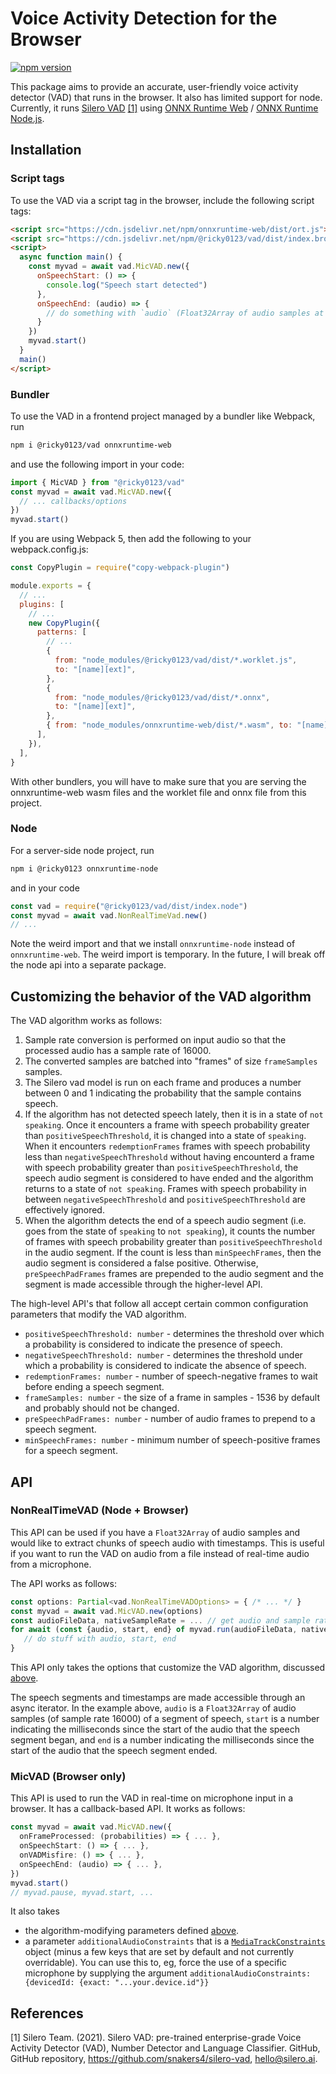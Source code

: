 # Voice Activity Detection for the Browser

[![npm version](https://badge.fury.io/js/@ricky0123%2Fvad.svg)](https://badge.fury.io/js/@ricky0123%2Fvad)

This package aims to provide an accurate, user-friendly voice activity detector (VAD) that runs in the browser. It also has limited support for node. Currently, it runs [Silero VAD](https://github.com/snakers4/silero-vad) [[1]](#1) using [ONNX Runtime Web](https://github.com/microsoft/onnxruntime/tree/main/js/web) / [ONNX Runtime Node.js](https://github.com/microsoft/onnxruntime/tree/main/js/node).

## Installation

### Script tags

To use the VAD via a script tag in the browser, include the following script tags:

```html
<script src="https://cdn.jsdelivr.net/npm/onnxruntime-web/dist/ort.js"></script>
<script src="https://cdn.jsdelivr.net/npm/@ricky0123/vad/dist/index.browser.js"></script>
<script>
  async function main() {
    const myvad = await vad.MicVAD.new({
      onSpeechStart: () => {
        console.log("Speech start detected")
      },
      onSpeechEnd: (audio) => {
        // do something with `audio` (Float32Array of audio samples at sample rate 16000)...
      }
    })
    myvad.start()
  }
  main()
</script>
```

### Bundler

To use the VAD in a frontend project managed by a bundler like Webpack, run

```sh
npm i @ricky0123/vad onnxruntime-web
```

and use the following import in your code:

```typescript
import { MicVAD } from "@ricky0123/vad"
const myvad = await vad.MicVAD.new({
  // ... callbacks/options
})
myvad.start()
```

If you are using Webpack 5, then add the following to your webpack.config.js:

```js
const CopyPlugin = require("copy-webpack-plugin")

module.exports = {
  // ...
  plugins: [
    // ...
    new CopyPlugin({
      patterns: [
        // ...
        {
          from: "node_modules/@ricky0123/vad/dist/*.worklet.js",
          to: "[name][ext]",
        },
        {
          from: "node_modules/@ricky0123/vad/dist/*.onnx",
          to: "[name][ext]",
        },
        { from: "node_modules/onnxruntime-web/dist/*.wasm", to: "[name][ext]" },
      ],
    }),
  ],
}
```

With other bundlers, you will have to make sure that you are serving the onnxruntime-web wasm files and the worklet file and onnx file from this project.

### Node

For a server-side node project, run

```sh
npm i @ricky0123 onnxruntime-node
```

and in your code

```js
const vad = require("@ricky0123/vad/dist/index.node")
const myvad = await vad.NonRealTimeVad.new()
// ...
```

Note the weird import and that we install `onnxruntime-node` instead of `onnxruntime-web`. The weird import is temporary. In the future, I will break off the node api into a separate package.

## Customizing the behavior of the VAD algorithm

The VAD algorithm works as follows:

1. Sample rate conversion is performed on input audio so that the processed audio has a sample rate of 16000.
1. The converted samples are batched into "frames" of size `frameSamples` samples.
1. The Silero vad model is run on each frame and produces a number between 0 and 1 indicating the probability that the sample contains speech.
1. If the algorithm has not detected speech lately, then it is in a state of `not speaking`. Once it encounters a frame with speech probability greater than `positiveSpeechThreshold`, it is changed into a state of `speaking`. When it encounters `redemptionFrames` frames with speech probability less than `negativeSpeechThreshold` without having encounterd a frame with speech probability greater than `positiveSpeechThreshold`, the speech audio segment is considered to have ended and the algorithm returns to a state of `not speaking`. Frames with speech probability in between `negativeSpeechThreshold` and `positiveSpeechThreshold` are effectively ignored.
1. When the algorithm detects the end of a speech audio segment (i.e. goes from the state of `speaking` to `not speaking`), it counts the number of frames with speech probability greater than `positiveSpeechThreshold` in the audio segment. If the count is less than `minSpeechFrames`, then the audio segment is considered a false positive. Otherwise, `preSpeechPadFrames` frames are prepended to the audio segment and the segment is made accessible through the higher-level API.

The high-level API's that follow all accept certain common configuration parameters that modify the VAD algorithm.

- `positiveSpeechThreshold: number` - determines the threshold over which a probability is considered to indicate the presence of speech.
- `negativeSpeechThreshold: number` - determines the threshold under which a probability is considered to indicate the absence of speech.
- `redemptionFrames: number` - number of speech-negative frames to wait before ending a speech segment.
- `frameSamples: number` - the size of a frame in samples - 1536 by default and probably should not be changed.
- `preSpeechPadFrames: number` - number of audio frames to prepend to a speech segment.
- `minSpeechFrames: number` - minimum number of speech-positive frames for a speech segment.

## API

### NonRealTimeVAD (Node + Browser)

This API can be used if you have a `Float32Array` of audio samples and would like to extract chunks of speech audio with timestamps. This is useful if you want to run the VAD on audio from a file instead of real-time audio from a microphone.

The API works as follows:

```typescript
const options: Partial<vad.NonRealTimeVADOptions> = { /* ... */ }
const myvad = await vad.MicVAD.new(options)
const audioFileData, nativeSampleRate = ... // get audio and sample rate from file
for await (const {audio, start, end} of myvad.run(audioFileData, nativeSampleRate)) {
   // do stuff with audio, start, end
}
```

This API only takes the options that customize the VAD algorithm, discussed [above](#customizing-the-behavior-of-the-vad-algorithm).

The speech segments and timestamps are made accessible through an async iterator. In the example above, `audio` is a `Float32Array` of audio samples (of sample rate 16000) of a segment of speech, `start` is a number indicating the milliseconds since the start of the audio that the speech segment began, and `end` is a number indicating the milliseconds since the start of the audio that the speech segment ended.

### MicVAD (Browser only)

This API is used to run the VAD in real-time on microphone input in a browser. It has a callback-based API. It works as follows:

```typescript
const myvad = await vad.MicVAD.new({
  onFrameProcessed: (probabilities) => { ... },
  onSpeechStart: () => { ... },
  onVADMisfire: () => { ... },
  onSpeechEnd: (audio) => { ... },
})
myvad.start()
// myvad.pause, myvad.start, ...
```

It also takes 

* the algorithm-modifying parameters defined [above](#customizing-the-behavior-of-the-vad-algorithm).
* a parameter `additionalAudioConstraints` that is a [`MediaTrackConstraints`](https://developer.mozilla.org/en-US/docs/Web/API/MediaTrackConstraints) object (minus a few keys that are set by default and not currently overridable). You can use this to, eg, force the use of a specific microphone by supplying the argument `additionalAudioConstraints: {devicedId: {exact: "...your.device.id"}}`

## References

<a id="1">[1]</a>
Silero Team. (2021).
Silero VAD: pre-trained enterprise-grade Voice Activity Detector (VAD), Number Detector and Language Classifier.
GitHub, GitHub repository, https://github.com/snakers4/silero-vad, hello@silero.ai.

